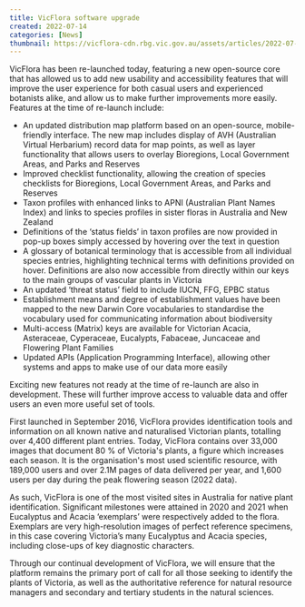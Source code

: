 ```yaml
---
title: VicFlora software upgrade
created: 2022-07-14
categories: [News]
thumbnail: https://vicflora-cdn.rbg.vic.gov.au/assets/articles/2022-07-14-vicflora-software-upgrade/thumbnail.jpg
---
```


VicFlora has been re-launched today, featuring a new open-source core that has allowed us to add new usability and accessibility features that will improve the user experience for both casual users and experienced botanists alike, and allow us to make further improvements more easily. Features at the time of re-launch include<!--more-->: 

-	An updated distribution map platform based on an open-source, mobile-friendly interface. The new map includes display of AVH (Australian Virtual Herbarium) record data for map points, as well as layer functionality that allows users to overlay Bioregions, Local Government Areas, and Parks and Reserves
-	Improved checklist functionality, allowing the creation of species checklists for Bioregions, Local Government Areas, and Parks and Reserves
-	Taxon profiles with enhanced links to APNI (Australian Plant Names Index) and links to species profiles in sister floras in Australia and New Zealand
-	Definitions of the ‘status fields’ in taxon profiles are now provided in pop-up boxes simply accessed by hovering over the text in question
-	A glossary of botanical terminology that is accessible from all individual species entries, highlighting technical terms with definitions provided on hover. Definitions are also now accessible from directly within our keys to the main groups of vascular plants in Victoria
-	An updated ‘threat status’ field to include IUCN, FFG, EPBC status
-	Establishment means and degree of establishment values have been mapped to the new Darwin Core vocabularies to standardise the vocabulary used for communicating information about biodiversity
-	Multi-access (Matrix) keys are available for Victorian Acacia, Asteraceae, Cyperaceae, Eucalypts, Fabaceae, Juncaceae and Flowering Plant Families
-	Updated APIs (Application Programming Interface), allowing other systems and apps to make use of our data more easily

Exciting new features not ready at the time of re-launch are also in development. These will further improve access to valuable data and offer users an even more useful set of tools.

First launched in September 2016, VicFlora provides identification tools and information on all known native and naturalised Victorian plants, totalling over 4,400 different plant entries. Today, VicFlora contains over 33,000 images that document 80 % of Victoria's plants, a figure which increases each season. It is the organisation's most used scientific resource, with 189,000 users and over 2.1M pages of data delivered per year, and 1,600 users per day during the peak flowering season (2022 data).

As such, VicFlora is one of the most visited sites in Australia for native plant identification. Significant milestones were attained in 2020 and 2021 when Eucalyptus and Acacia ‘exemplars’ were respectively added to the flora. Exemplars are very high-resolution images of perfect reference specimens, in this case covering Victoria’s many Eucalyptus and Acacia species, including close-ups of key diagnostic characters.  

Through our continual development of VicFlora, we will ensure that the platform remains the primary port of call for all those seeking to identify the plants of Victoria, as well as the authoritative reference for natural resource managers and secondary and tertiary students in the natural sciences.


